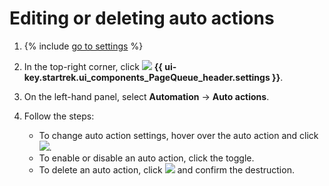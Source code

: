 # Editing or deleting auto actions

1. {% include [go to settings](../../_includes/tracker/transition-page.md) %}

1. In the top-right corner, click ![](../../_assets/tracker/svg/queue-settings.svg) **{{ ui-key.startrek.ui_components_PageQueue_header.settings }}**.

1. On the left-hand panel, select **Automation** → **Auto actions**.

1. Follow the steps:
   - To change auto action settings, hover over the auto action and click ![](../../_assets/tracker/icon-edit.png
      ).
   - To enable or disable an auto action, click the toggle.
   - To delete an auto action, click ![](../../_assets/tracker/icon-delete.png) and confirm the destruction.



